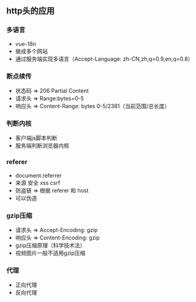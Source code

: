 ## http头的应用

### 多语言

* vue-18n
* 做成多个网站
* 通过服务端实现多语言（Accept-Language: zh-CN,zh;q=0.9,en;q=0.8）


### 断点续传

* 状态码 => 206 Partial Content
* 请求头 => Range:bytes=0-5
* 响应头 => Content-Range: bytes 0-5/2381（当前范围/总长度）

### 判断内核

- 客户端js脚本判断
- 服务端判断浏览器内核

### referer

- document.referrer
- 来源 安全 xss csrf
- 防盗链 => 根据 referer 和 host
- 可以伪造

### gzip压缩

- 请求头 => Accept-Encoding: gzip
- 响应头 => Content-Encoding: gzip
- gzip压缩原理（科学技术法）
- 视频图片一般不适用gzip压缩

### 代理

- 正向代理
- 反向代理